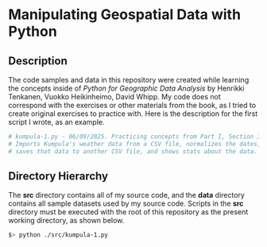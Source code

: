 # Manipulating Geospatial Data with Python

## Description

The code samples and data in this repository were created while learning the concepts inside of *Python for Geographic Data Analysis* by Henrikki Tenkanen, Vuokko Heikinheimo, David Whipp. My code does not correspond with the exercises or other materials from the book, as I tried to create original exercises to practice with. Here is the description for the first script I wrote, as an example.

```python
# kumpula-1.py - 06/09/2025. Practicing concepts from Part I, Section 3.
# Imports Kumpula's weather data from a CSV file, normalizes the dates,
# saves that data to another CSV file, and shows stats about the data.
```

## Directory Hierarchy

The **src** directory contains all of my source code, and the **data** directory contains all sample datasets used by my source code. Scripts in the **src** directory must be executed with the root of this repository as the present working directory, as shown below.

```bash
$> python ./src/kumpula-1.py
```